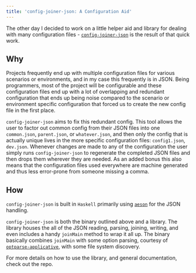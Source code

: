 ```yaml
---
title: 'config-joiner-json: A Configuration Aid'
---
```


The other day I decided to work on a little helper aid and library for dealing
with many configuration files - [`config-joiner-json`](https://github.com/jhmcstanton/config-joiner-json) is the result of that quick work.

## Why 

Projects frequently end up with multiple configuration files for various scenarios
or environments, and in my case this frequently is in JSON. Being programmers, most
of the project will be configurable and these configuration files end up with a lot
of overlapping and redundant configuration that ends up being noise compared to the
scenario or environment specific configuration that forced us to create the new 
config file in the first place. 

`config-joiner-json` aims to fix this redundant config. This tool allows the user
to factor out common config from their JSON files into one `common.json`, `parent.json`,
 or `whatever.json`, and then only the config that is actually unique lives in the
 more specific configuration files: `config1.json`, `dev.json`. Whenever changes
 are made to any of the configuration the user simply runs `config-joiner-json` to 
 regenerate the completed JSON files and then drops them wherever they are needed. As an added bonus this also means that the configuration files used everywhere are machine
 generated and thus less error-prone from someone missing a comma.
 
## How
 
 `config-joiner-json` is built in `Haskell` primarily using [`aeson`](http://hackage.haskell.org/package/aeson-1.4.0.0/docs/Data-Aeson.html) for the JSON handling. 
 
 `config-joiner-json` is both the binary outlined above and a library. The library 
 houses the all of the JSON reading, parsing, joining, writing, and even includes
 a handy `joinMain` method to wrap it all up. The binary basically combines `joinMain`
 with some option parsing, courtesy of [`optparse-applicative`](http://hackage.haskell.org/package/optparse-applicative), with some file system discovery.
 
 For more details on how to use the library, and general documentation, check out the repo.
 

